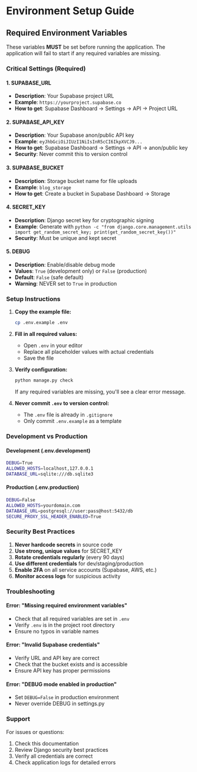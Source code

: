 # Environment Setup Guide

## Required Environment Variables

These variables **MUST** be set before running the application. The application will fail to start if any required variables are missing.

### Critical Settings (Required)

#### 1. **SUPABASE_URL**
- **Description**: Your Supabase project URL
- **Example**: `https://yourproject.supabase.co`
- **How to get**: Supabase Dashboard → Settings → API → Project URL

#### 2. **SUPABASE_API_KEY**
- **Description**: Your Supabase anon/public API key
- **Example**: `eyJhbGciOiJIUzI1NiIsInR5cCI6IkpXVCJ9...`
- **How to get**: Supabase Dashboard → Settings → API → anon/public key
- **Security**: Never commit this to version control

#### 3. **SUPABASE_BUCKET**
- **Description**: Storage bucket name for file uploads
- **Example**: `blog_storage`
- **How to get**: Create a bucket in Supabase Dashboard → Storage

#### 4. **SECRET_KEY**
- **Description**: Django secret key for cryptographic signing
- **Example**: Generate with `python -c "from django.core.management.utils import get_random_secret_key; print(get_random_secret_key())"`
- **Security**: Must be unique and kept secret

#### 5. **DEBUG**
- **Description**: Enable/disable debug mode
- **Values**: `True` (development only) or `False` (production)
- **Default**: `False` (safe default)
- **Warning**: NEVER set to `True` in production

### Setup Instructions

1. **Copy the example file:**
   ```bash
   cp .env.example .env
   ```

2. **Fill in all required values:**
   - Open `.env` in your editor
   - Replace all placeholder values with actual credentials
   - Save the file

3. **Verify configuration:**
   ```bash
   python manage.py check
   ```
   
   If any required variables are missing, you'll see a clear error message.

4. **Never commit `.env` to version control:**
   - The `.env` file is already in `.gitignore`
   - Only commit `.env.example` as a template

### Development vs Production

#### Development (.env.development)
```bash
DEBUG=True
ALLOWED_HOSTS=localhost,127.0.0.1
DATABASE_URL=sqlite:///db.sqlite3
```

#### Production (.env.production)
```bash
DEBUG=False
ALLOWED_HOSTS=yourdomain.com
DATABASE_URL=postgresql://user:pass@host:5432/db
SECURE_PROXY_SSL_HEADER_ENABLED=True
```

### Security Best Practices

1. **Never hardcode secrets** in source code
2. **Use strong, unique values** for SECRET_KEY
3. **Rotate credentials regularly** (every 90 days)
4. **Use different credentials** for dev/staging/production
5. **Enable 2FA** on all service accounts (Supabase, AWS, etc.)
6. **Monitor access logs** for suspicious activity

### Troubleshooting

#### Error: "Missing required environment variables"
- Check that all required variables are set in `.env`
- Verify `.env` is in the project root directory
- Ensure no typos in variable names

#### Error: "Invalid Supabase credentials"
- Verify URL and API key are correct
- Check that the bucket exists and is accessible
- Ensure API key has proper permissions

#### Error: "DEBUG mode enabled in production"
- Set `DEBUG=False` in production environment
- Never override DEBUG in settings.py

### Support

For issues or questions:
1. Check this documentation
2. Review Django security best practices
3. Verify all credentials are correct
4. Check application logs for detailed errors

